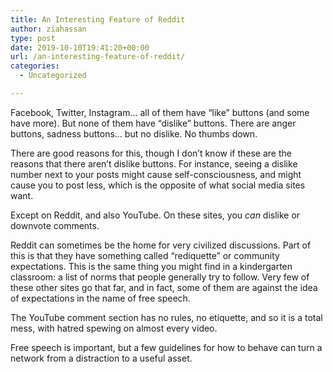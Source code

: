 ```yaml
---
title: An Interesting Feature of Reddit
author: ziahassan
type: post
date: 2019-10-10T19:41:20+00:00
url: /an-interesting-feature-of-reddit/
categories:
  - Uncategorized

---
```

Facebook, Twitter, Instagram… all of them have “like” buttons (and some have more). But none of them have “dislike” buttons. There are anger buttons, sadness buttons… but no dislike. No thumbs down.

There are good reasons for this, though I don’t know if these are the reasons that there aren’t dislike buttons. For instance, seeing a dislike number next to your posts might cause self-consciousness, and might cause you to post less, which is the opposite of what social media sites want.

Except on Reddit, and also YouTube. On these sites, you _can_ dislike or downvote comments. 

Reddit can sometimes be the home for very civilized discussions. Part of this is that they have something called “rediquette” or community expectations. This is the same thing you might find in a kindergarten classroom: a list of norms that people generally try to follow. Very few of these other sites go that far, and in fact, some of them are against the idea of expectations in the name of free speech. 

The YouTube comment section has no rules, no etiquette, and so it is a total mess, with hatred spewing on almost every video.

Free speech is important, but a few guidelines for how to behave can turn a network from a distraction to a useful asset.